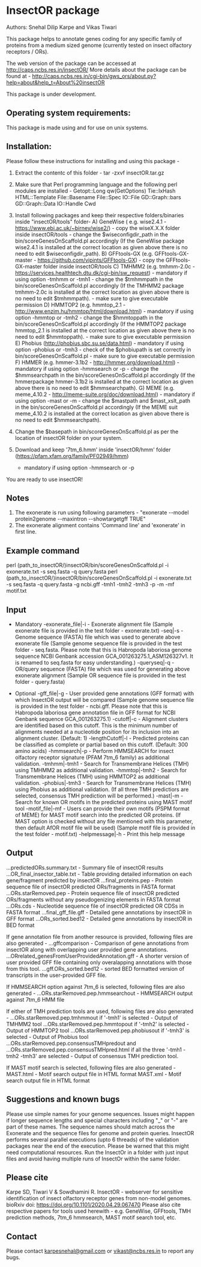 InsectOR package
================
Authors: Snehal Dilip Karpe and Vikas Tiwari


This package helps to annotate genes coding for any specific family of proteins from a medium sized genome (currently tested on insect olfactory receptors / ORs). 

The web version of the package can be accessed at http://caps.ncbs.res.in/insectOR/
More details about the package can be found at - http://caps.ncbs.res.in/cgi-bin/gws_ors/about.py?help=about&help_t=About%20insectOR

This package is under development.


Operating system requirements:
------------------------------
This package is made using and for use on unix systems.


Installation:
-------------
Please follow these instructions for installing and using this package -

1) Extract the contentc of this folder -
	tar -zxvf insectOR.tar.gz

2) Make sure that Perl programming language and the following perl modules are installed -
	Getopt::Long qw(GetOptions)
	Tie::IxHash
	HTML::Template
	File::Basename
	File::Spec
	IO::File
	GD::Graph::bars
	GD::Graph::Data
	IO::Handle
	Cwd

3) Install following packages and keep their respective folders/binaries inside "insectOR/tools" folder-
	A) GeneWise ( e.g. wise2.4.1 - https://www.ebi.ac.uk/~birney/wise2/)
		- copy the wiseX.X.X folder inside insectOR/tools
		- change the $wiseconfigdir_path in the bin/scoreGenesOnScaffold.pl accordingly (If the GeneWise package wise2.4.1 is installed at the correct location as given above there is no need to edit $wiseconfigdir_path).
	B) GFFtools-GX (e.g. GFFtools-GX-master - https://github.com/vipints/GFFtools-GX)
		- copy the GFFtools-GX-master folder inside insectOR/tools
	C) TMHMM2 (e.g. tmhmm-2.0c - https://services.healthtech.dtu.dk/cgi-bin/sw_request) 
		- mandatory if using option -tmhmm or -tmh1
		- change the $tmhmmpath in the bin/scoreGenesOnScaffold.pl accordingly (If the TMHMM2 package tmhmm-2.0c is installed at the correct location as given above there is no need to edit $tmhmmpath).
		- make sure to give executable permission
	D) HMMTOP2 (e.g. hmmtop_2.1 - http://www.enzim.hu/hmmtop/html/download.html) 
		- mandatory if using option -hmmtop or -tmh2
		- change the $hmmtoppath in the bin/scoreGenesOnScaffold.pl accordingly (If the HMMTOP2 package hmmtop_2.1 is installed at the correct location as given above there is no need to edit $hmmtoppath).
		- make sure to give executable permission
	E) Phobius (http://phobius.sbc.su.se/data.html)
		- mandatory if using option -phobius or -tmh3
		- check of the $phobiupath is set correctly in bin/scoreGenesOnScaffold.pl
		- make sure to give executable permission
	F) HMMER (e.g. hmmer-3.1b2 - http://hmmer.org/download.html)
		- mandatory if using option -hmmsearch or -p
		- change the $hmmsearchpath in the bin/scoreGenesOnScaffold.pl accordingly (If the hmmerpackage hmmer-3.1b2 is installed at the correct location as given above there is no need to edit $hmmsearchpath).
	G) MEME (e.g. meme_4.10.2 - http://meme-suite.org/doc/download.html) 
		- mandatory if using option -mast or -m
		- change the $mastpath and $mast_xslt_path in the bin/scoreGenesOnScaffold.pl accordingly (If the MEME suit meme_4.10.2 is installed at the correct location as given above there is no need to edit $hmmsearchpath).

4) Change the $basepath in bin/scoreGenesOnScaffold.pl as per the location of insectOR folder on your system.

5) Download and keep '7tm_6.hmm' inside 'insectOR/hmm' folder (https://pfam.xfam.org/family/PF02949/hmm)
	- mandatory if using option -hmmsearch or -p

You are ready to use insectOR!


Notes
-----
1) The exonerate is run using following parameters - 
   "exonerate --model protein2genome --maxintron <max intron size dependent on the organism> <protein query sequence fasta file> <genome fasta file> --showtargetgff TRUE"
2) The exonerate alignment contains 'Command line' and 'exonerate' in first line.



Example command
---------------
perl (path_to_insectOR/)insectOR/bin/scoreGenesOnScaffold.pl -i exonerate.txt -s seq.fasta -q query.fasta 
perl (path_to_insectOR/)insectOR/bin/scoreGenesOnScaffold.pl -i exonerate.txt -s seq.fasta -q query.fasta -g ncbi.gff -tmh1 -tmh2 -tmh3 -p -m -mf motif.txt 


Input
-----
* Mandatory
-exonerate_file|-i - Exonerate alignment file (Sample exonerate file is provided in the test folder - exonerate.txt)
-seq|-s            - Genome sequence (FASTA) file which was used to generate above exonerate file 
                     (Sample genome sequence file is provided in the test folder - seq.fasta. 
	                 Please note that this is Habropoda laboriosa genome sequence NCBI Genbank accession GCA_001263275.1_ASM126327v1. 
	                 It is renamed to seq.fasta for easy understanding.)
-queryseq|-q       - OR/query sequence (FASTA) file which was used for generating above exonerate alignment 
                     (Sample OR sequence file is provided in the test folder - query.fasta)

* Optional
-gff_file|-g       - User provided gene annotations (GFF format) with which InsectOR output will be compared 
					 (Sample genome sequence file is provided in the test folder - ncbi.gff. 
					 Please note that this is Habropoda laboriosa gene annotation file in GFF format for NCBI Genbank sequence GCA_001263275.1)
-cutoff|-c         - Alignment clusters are identified based on this cutoff. 
                     This is the minimum number of alignments needed at a nucleotide position for its inclusion into an alignment cluster. (Default: 1)
-lengthCutoff|-l   - Predicted proteins can be classified as complete or partial based on this cutoff. (Default: 300 amino acids)
-hmmsearch|-p      - Perform HMMSEARCH for insect olfactory receptor signature (PFAM 7tm_6 family) as additional validation.
-tmhmm|-tmh1       - Search for Transmembrane Helices (TMH) using TMHMM2 as additional validation.
-hmmtop|-tmh2      - Search for Transmembrane Helices (TMH) using HMMTOP2 as additional validation.
-phobius|-tmh3     - Search for Transmembrane Helices (TMH) using Phobius as additional validation.
                     (If all three TMH predictiors are selected, consensus TMH prediction will be performed.)
-mast|-m           - Search for known OR motifs in the predicted proteins using MAST motif tool
-motif_file|-mf    - Users can provide their own motifs (PSPM format of MEME) for MAST motif search into the predicted OR proteins. 
                     (If MAST option is checked without any file mentioned with this parameter, then default AfOR motif file will be used)
                     (Sample motif file is provided in the test folder - motif.txt)
-helpmessage|-h    - Print this help message


Output
------
...predictedORs.summary.txt    - Summary file of insectOR results
...OR_final_insector_table.txt - Table providing detailed information on each gene/fragment predicted by insectOR
...final_proteins.pep          - Protein sequence file of insectOR predicted ORs/fragments in FASTA format
...ORs.starRemoved.pep         - Protein sequence file of insectOR predicted ORs/fragments without any pseudogenizing elements in FASTA format
...ORs.cds                     - Nucleotide sequence file of insectOR predicted OR CDSs in FASTA format
...final_gff_file.gff          - Detailed gene annotations by insectOR in GFF format
...ORs_sorted.bed12            - Detailed gene annotations by insectOR in BED format

If gene annotation file from another resource is provided, following files are also generated - 
...gffcomparison                                 - Comparison of gene annotations from insectOR along with overlapping user provided gene annotations. 
...ORrelated_genesFromUserProvidedAnnotation.gff - A shorter version of user provided GFF file containing only overalapping annotations with those from this tool.
...gff.ORs_sorted.bed12                          - sorted BED formatted version of transcripts in the user-provided GFF file.

If HMMSEARCH option against 7tm_6 is selected, following files are also generated -
...ORs.starRemoved.pep.hmmsearchout              - HMMSEARCH output against 7tm_6 HMM file

If either of TMH prediction tools are used, following files are also generated -
...ORs.starRemoved.pep.tmhmmout if '-tmh1' is selected   - Output of TMHMM2 tool
...ORs.starRemoved.pep.hmmtopout if '-tmh2' is selected  - Output of HMMTOP2 tool
...ORs.starRemoved.pep.phobiusout if '-tmh3' is selected - Output of Phobius tool
...ORs.starRemoved.pep.consensusTMHpredout and ...ORs.starRemoved.pep.consensusTMHpred.html if all the three '-tmh1 -tmh2 -tmh3' are selected 
                                                         - Output of consensus TMH prediction tool.

If MAST motif search is selected, following files are also generated -
MAST.html - Motif search output file in HTML format
MAST.xml  - Motif search output file in HTML format



Suggestions and known bugs
--------------------------
Please use simple names for your genome sequences. Issues might happen if longer sequence lengths and special characters including "_" or "-" are part of these names. 
The sequence names should match across the Exonerate and the sequence files for genome and protein queries.
InsectOR performs several parallel executions (upto 6 threads) of the validation packages near the end of the execution. 
Please be warned that this might need computational resources.
Run the InsectOr in a folder with just input files and avoid having multiple runs of InsectOr within the same folder.

Please cite
-----------
Karpe SD, Tiwari V & Sowdhamini R. InsectOR - webserver for sensitive identification of insect olfactory receptor genes from non-model genomes. 
bioRxiv doi: https://doi.org/10.1101/2020.04.29.067470
Please also cite respective papers for tools used herewith - e.g. GeneWise, GFFtools, TMH prediction methods, 7tm_6 hmmsearch, MAST motif search tool, etc.


Contact
-------
Please contact karpesnehal@gmail.com or vikast@ncbs.res.in to report any bugs.
